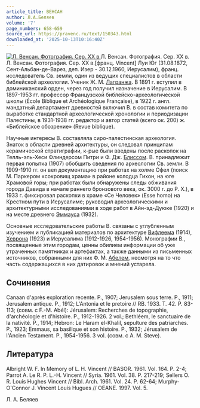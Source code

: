 ```yaml
---
article_title: ВЕНСАН
author: Л.А.Беляев
volume: '7'
page_numbers: 658-659
source_url: https://pravenc.ru/text/150343.html
downloaded_at: '2025-10-13T10:16:40Z'
---
```


[![Л. Венсан. Фотография. Сер. XX в.](https://pravenc.ru/data/875/456/1234/1i200.jpg "Кликните для увеличения картинки")](https://pravenc.ru/data/875/456/1234/1i400.jpg)Л. Венсан. Фотография. Сер. XX в.  
Л. Венсан. Фотография. Сер. XX в.[франц. Vincent] Луи Юг (31.08.1872, Сент-Альбан-де-Варез, деп. Изер - 30.12.1960, Иерусалим), франц. исследователь Св. земли, один из ведущих специалистов в области библейской археологии. Ученик Ж. М. [Лагранжа](https://pravenc.ru/text/Лагранжа.html). В 1891 г. вступил в доминиканский орден, через год получил назначение в Иерусалим. В 1897-1953 гг. профессор Французской библейско-археологической школы (École Biblique et Archéologique Française), в 1922 г. англ. мандатный департамент древностей включил В. в состав комитета по выработке стандартной археологической хронологии и периодизации Палестины, в 1931-1938 гг. редактор и автор статей (всего ок. 200) ж. «Библейское обозрение» (Revue biblique).

Научные интересы В. составляла сиро-палестинская археология. Знаток в области древней архитектуры, он следовал принципам керамической стратиграфии, к-рые были введены после раскопок на Телль-эль-Хеси Флиндерсом Питри и Ф. Дж. [Блиссом](https://pravenc.ru/text/Блиссом.html). В. принадлежит первая попытка (1907) обобщить сведения по археологии Св. земли. В 1909-1910 гг. он вел документацию при работах на холме Офел (поиск М. Паркером «сокровищ храма» в районе колодца Гихон, на юге Храмовой горы; при работах были обнаружены следы обживания города Давида в начале раннего бронзового века, ок. 3000 г. до Р. Х.), в 1933 г. фиксировал раскопки в храме «Се Человек» (Esse homo) на Крестном пути в Иерусалиме; руководил археологическими и архитектурными исследованиями в ходе работ в Айн-эд-Дуюке (1920) и на месте древнего [Эммауса](https://pravenc.ru/text/Эммауса.html) (1932).

Основные исследовательские работы В. связаны с углубленным изучением и публикацией материалов по архитектуре [Вифлеема](https://pravenc.ru/text/Вифлеема.html) (1914), [Хеврона](https://pravenc.ru/text/Хеврона.html) (1923) и Иерусалима (1912-1926, 1954-1956). Монографии В., посвященные этим городам, ценны обилием информации об уже утраченных памятниках и артефактах, а также данными из письменных источников, собранными для них Ф. М. [Абелем](https://pravenc.ru/text/Абелем.html), несмотря на то что часть содержащихся в них датировок и мнений устарела.

## Сочинения

Canaan d'après exploration recente. P., 1907; Jerusalem sous terre. P., 1911; Jerusalem antique. P., 1912; L'Antonia et le pretoire // RB. 1933. T. 42. P. 83-113; (совм. с F.-M. Abél): Jérusalem: Recherches de topographie, d'archéologie et d'histoire. P., 1912-1926. 2 vol.; Bethléem, le sanctuaire de la nativité. P., 1914; Hebron: Le Haram el-Khalil, sepulture des patriarches. P., 1923; Emmaus, sa basilique et son histoire. P., 1932; Jérusalem de l'Ancien Testament. P., 1954-1956. 3 vol. (совм. с А. М. Steve).

## Литература

Albright W. F. In Memory of L. H. Vincent // BASOR. 1961. Vol. 164. P. 2-4; Parrot A. Le R. P. L.-H. Vincent // Syria. 1961. Vol. 38. P. 217-219; Sellers O. R. Louis Hughes Vincent // Bibl. Arch. 1961. Vol. 24. P. 62-64; Murphy-O'Connor J. Vincent Louis Hugues // OEANE. 1997. Vol. 5.

Л. А. Беляев
